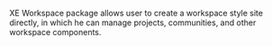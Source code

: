XE Workspace package allows user to create a workspace style site directly, in which he can manage projects, communities, and  other workspace components.